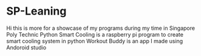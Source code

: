 # SP-Leaning
Hi this is more for a showcase of my programs during my time in Singapore Poly Technic
Python Smart Cooling is a raspberry pi program to create smart cooling system in python
Workout Buddy is an app I made using Andoroid studio
